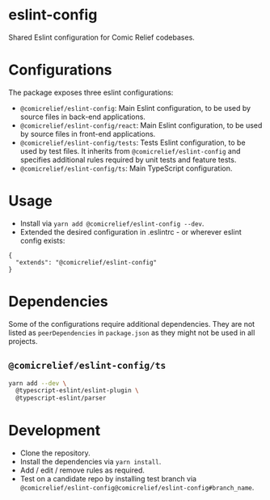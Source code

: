 # eslint-config
Shared Eslint configuration for Comic Relief codebases.

# Configurations

The package exposes three eslint configurations:

- `@comicrelief/eslint-config`: Main Eslint configuration, to be used by source files in back-end applications.
- `@comicrelief/eslint-config/react`: Main Eslint configuration, to be used by source files in front-end applications.
- `@comicrelief/eslint-config/tests`: Tests Eslint configuration, to be used by test files. It inherits from `@comicrelief/eslint-config` and specifies additional rules required by unit tests and feature tests.
- `@comicrelief/eslint-config/ts`: Main TypeScript configuration.


# Usage

- Install via `yarn add @comicrelief/eslint-config --dev`.
- Extended the desired configuration in .eslintrc - or wherever eslint config exists:
````
{
  "extends": "@comicrelief/eslint-config"
}
````

# Dependencies

Some of the configurations require additional dependencies. They are not listed as `peerDependencies` in `package.json` as they might not be used in all projects.

## `@comicrelief/eslint-config/ts`

```bash
yarn add --dev \
  @typescript-eslint/eslint-plugin \
  @typescript-eslint/parser
```

# Development

- Clone the repository.
- Install the dependencies via `yarn install`.
- Add / edit / remove rules as required.
- Test on a candidate repo by installing test branch via `@comicrelief/eslint-config@comicrelief/eslint-config#branch_name`.
